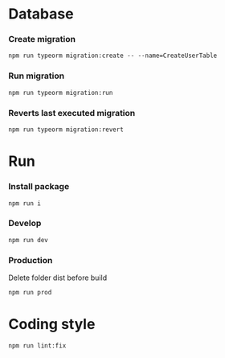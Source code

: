 # Database
### Create migration
```shell
npm run typeorm migration:create -- --name=CreateUserTable
```

### Run migration
```shell
npm run typeorm migration:run
```

### Reverts last executed migration
```shell
npm run typeorm migration:revert
```

# Run
### Install package
```shell
npm run i
```
### Develop
```shell
npm run dev
```
### Production
Delete folder dist before build
```shell
npm run prod
```

# Coding style
```shell
npm run lint:fix
```
